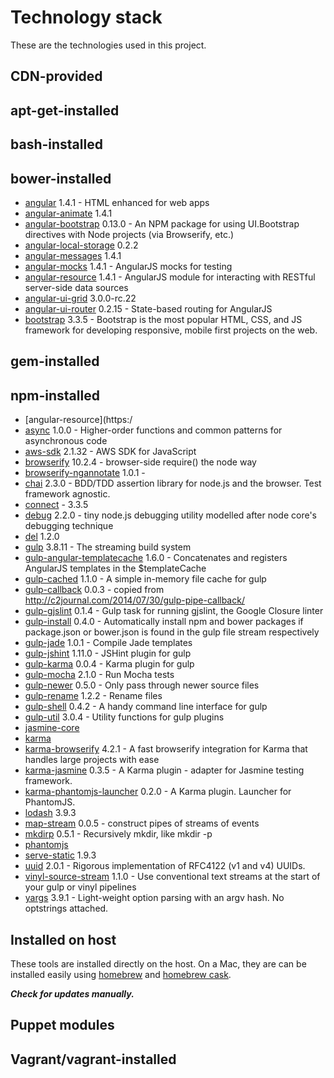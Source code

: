 # Technology stack

These are the technologies used in this project.

## CDN-provided

## apt-get-installed

## bash-installed

## bower-installed

- [angular]() 1.4.1 - HTML enhanced for web apps
- [angular-animate]() 1.4.1
- [angular-bootstrap]() 0.13.0 - An NPM package for using UI.Bootstrap directives with Node projects (via Browserify, etc.)
- [angular-local-storage]() 0.2.2
- [angular-messages]() 1.4.1
- [angular-mocks]() 1.4.1 - AngularJS mocks for testing
- [angular-resource]() 1.4.1 - AngularJS module for interacting with RESTful server-side data sources
- [angular-ui-grid]() 3.0.0-rc.22
- [angular-ui-router]() 0.2.15 - State-based routing for AngularJS
- [bootstrap](http://www.bootstrapcdn.com/) 3.3.5 - Bootstrap is the most popular HTML, CSS, and JS framework for developing responsive, mobile first projects on the web.

## gem-installed

## npm-installed

- [angular-resource](https:/
- [async](https://www.npmjs.com/package/async) 1.0.0 - Higher-order functions and common patterns for asynchronous code
- [aws-sdk](https://www.npmjs.com/package/aws-sdk) 2.1.32 - AWS SDK for JavaScript
- [browserify](https://www.npmjs.com/package/browserify) 10.2.4 - browser-side require() the node way
- [browserify-ngannotate]() 1.0.1 -
- [chai](https://www.npmjs.com/package/chai) 2.3.0 - BDD/TDD assertion library for node.js and the browser. Test framework agnostic.
- [connect](https://www.npmjs.com/package/connect) - 3.3.5
- [debug](https://www.npmjs.com/package/debug) 2.2.0 - tiny node.js debugging utility modelled after node core's debugging technique
- [del](https://www.npmjs.com/package/del) 1.2.0
- [gulp](https://www.npmjs.com/package/gulp) 3.8.11 - The streaming build system
- [gulp-angular-templatecache](https://www.npmjs.com/package/gulp-angular-templatecache) 1.6.0 - Concatenates and registers AngularJS templates in the $templateCache
- [gulp-cached](https://www.npmjs.com/package/gulp-cached) 1.1.0 - A simple in-memory file cache for gulp
- [gulp-callback](https://www.npmjs.com/package/gulp-callback) 0.0.3 - copied from http://c2journal.com/2014/07/30/gulp-pipe-callback/
- [gulp-gjslint](https://www.npmjs.com/package/gulp-gjslint) 0.1.4 - Gulp task for running gjslint, the Google Closure linter
- [gulp-install](https://www.npmjs.com/package/gulp-install) 0.4.0 - Automatically install npm and bower packages if package.json or bower.json is found in the gulp file stream respectively
- [gulp-jade](https://www.npmjs.com/package/gulp-jade) 1.0.1 - Compile Jade templates
- [gulp-jshint](https://www.npmjs.com/package/gulp-jshint) 1.11.0 - JSHint plugin for gulp
- [gulp-karma](https://www.npmjs.com/package/gulp-karma) 0.0.4 - Karma plugin for gulp
- [gulp-mocha](https://www.npmjs.com/package/gulp-mocha) 2.1.0 - Run Mocha tests
- [gulp-newer](https://www.npmjs.com/package/gulp-newer) 0.5.0 - Only pass through newer source files
- [gulp-rename](https://www.npmjs.com/package/gulp-rename) 1.2.2 - Rename files
- [gulp-shell](https://www.npmjs.com/package/gulp-shell) 0.4.2 - A handy command line interface for gulp
- [gulp-util](https://www.npmjs.com/package/gulp-util) 3.0.4 - Utility functions for gulp plugins
- [jasmine-core]()
- [karma]()
- [karma-browserify](https://www.npmjs.com/package/karma-browserify) 4.2.1 - A fast browserify integration for Karma that handles large projects with ease
- [karma-jasmine](https://www.npmjs.com/package/karma-jasmine) 0.3.5 - A Karma plugin - adapter for Jasmine testing framework.
- [karma-phantomjs-launcher](https://www.npmjs.com/package/karma-phantomjs-launcher) 0.2.0 - A Karma plugin. Launcher for PhantomJS.
- [lodash]() 3.9.3
- [map-stream](https://www.npmjs.com/package/map-stream) 0.0.5 - construct pipes of streams of events
- [mkdirp](https://www.npmjs.com/package/mkdirp) 0.5.1 - Recursively mkdir, like mkdir -p
- [phantomjs]()
- [serve-static](https://www.npmjs.com/package/serve-static) 1.9.3
- [uuid](https://www.npmjs.com/package/uuid) 2.0.1 - Rigorous implementation of RFC4122 (v1 and v4) UUIDs.
- [vinyl-source-stream](https://www.npmjs.com/package/vinyl-source-stream) 1.1.0 - Use conventional text streams at the start of your gulp or vinyl pipelines
- [yargs](https://www.npmjs.com/package/yargs) 3.9.1 - Light-weight option parsing with an argv hash. No optstrings attached.


## Installed on host

These tools are installed directly on the host.  On a Mac, they are can be installed easily using [homebrew](http://brew.sh/) and [homebrew cask](http://caskroom.io/).

***Check for updates manually.***

## Puppet modules

## Vagrant/vagrant-installed
